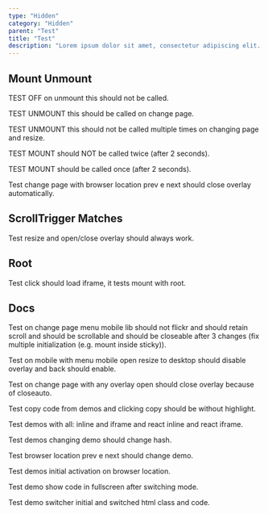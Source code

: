 ```yaml
---
type: "Hidden"
category: "Hidden"
parent: "Test"
title: "Test"
description: "Lorem ipsum dolor sit amet, consectetur adipiscing elit. Nunc tempus laoreet leo sit amet iaculis."
---
```


## Mount Unmount

TEST OFF on unmount this should not be called.

TEST UNMOUNT this should be called on change page.

TEST UNMOUNT this should not be called multiple times on changing page and resize.

TEST MOUNT should NOT be called twice (after 2 seconds).

TEST MOUNT should be called once (after 2 seconds).

Test change page with browser location prev e next should close overlay automatically.

<demo>
  <demoinline src="demos/hidden/test/mount-unmount">
  </demoinline>
</demo>

## ScrollTrigger Matches

Test resize and open/close overlay should always work.

<demo>
  <div class="gatsby_demo_item" data-iframe="demos/hidden/test/scrolltrigger-matches"></div>
</demo>

## Root

Test click should load iframe, it tests mount with root.

<demo>
  <demoinline src="demos/components/media/iframe-lazy">
  </demoinline>
</demo>

## Docs

Test on change page menu mobile lib should not flickr and should retain scroll and should be scrollable and should be closeable after 3 changes (fix multiple initialization (e.g. mount inside sticky)).

Test on mobile with menu mobile open resize to desktop should disable overlay and back should enable.

Test on change page with any overlay open should close overlay because of closeauto.

Test copy code from demos and clicking copy should be without highlight.

Test demos with all: inline and iframe and react inline and react iframe.

Test demos changing demo should change hash.

Test browser location prev e next should change demo.

Test demos initial activation on browser location.

Test demo show code in fullscreen after switching mode.

Test demo switcher initial and switched html class and code.
